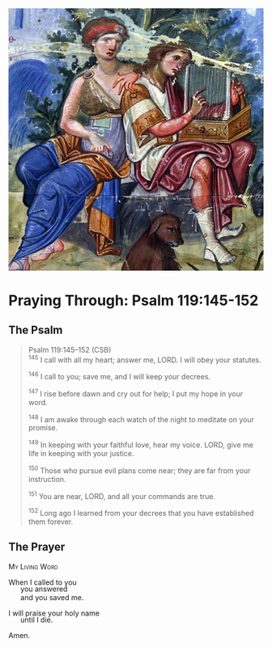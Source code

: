 <img class="intro-right" src="../images/art-paris-psalter.jpg">

<style>
  li {list-style-type: none;}
  p + ul {
    margin-top: -18px;
}
</style>

# Praying Through: Psalm 119:145-152

## The Psalm

>Psalm 119:145–152 (CSB)  
><sup>145</sup> I call with all my heart; answer me, LORD. I will obey your statutes. 
>
><sup>146</sup> I call to you; save me, and I will keep your decrees. 
>
><sup>147</sup> I rise before dawn and cry out for help; I put my hope in your word. 
>
><sup>148</sup> I am awake through each watch of the night to meditate on your promise. 
>
><sup>149</sup> In keeping with your faithful love, hear my voice. LORD, give me life in keeping with your justice. 
>
><sup>150</sup> Those who pursue evil plans come near; they are far from your instruction. 
>
><sup>151</sup> You are near, LORD, and all your commands are true. 
>
><sup>152</sup> Long ago I learned from your decrees that you have established them forever.

## The Prayer

<div style="font-variant: small-caps;">
My Living Word
</div>

When I called to you
* you answered
* and you saved me.

I will praise your holy name
* until I die.

Amen.
